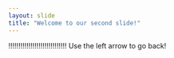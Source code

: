 ```yaml
---
layout: slide
title: "Welcome to our second slide!"
---
```

!!!!!!!!!!!!!!!!!!!!!!!!!!!!!
Use the left arrow to go back!
